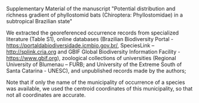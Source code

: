 Supplementary Material of the manuscript "Potential distribution and richness gradient of phyllostomid bats (Chiroptera: Phyllostomidae) in a subtropical Brazilian state"

We extracted the georeferenced occurrence records from specialized literature (Table S1), online databases (Brazilian Biodiversity Portal - https://portaldabiodiversidade.icmbio.gov.br/, SpeciesLink – http://splink.cria.org and GBIF Global Biodiversity Information Facility - https://www.gbif.org), zoological collections of universities (Regional University of Blumenau – FURB; and University of the Extreme South of Santa Catarina - UNESC), and unpublished records made by the authors;

Note that if only the name of the municipality of occurrence of a species was available, we used the centroid coordinates of this municipality, so that not all coordinates are accurate.
